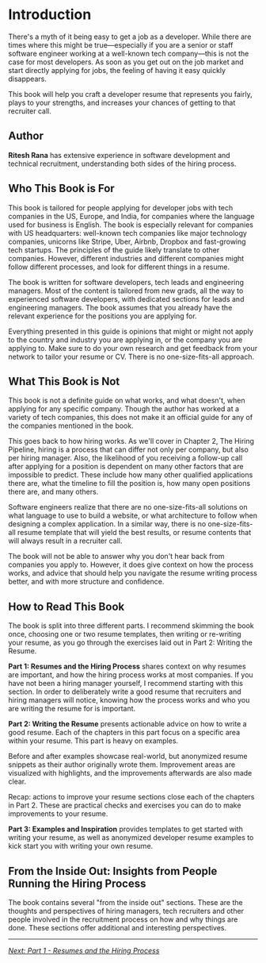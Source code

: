 # Introduction

There's a myth of it being easy to get a job as a developer. While there are times where this might be true—especially if you are a senior or staff software engineer working at a well-known tech company—this is not the case for most developers. As soon as you get out on the job market and start directly applying for jobs, the feeling of having it easy quickly disappears.

This book will help you craft a developer resume that represents you fairly, plays to your strengths, and increases your chances of getting to that recruiter call.

## Author

**Ritesh Rana** has extensive experience in software development and technical recruitment, understanding both sides of the hiring process.

## Who This Book is For

This book is tailored for people applying for developer jobs with tech companies in the US, Europe, and India, for companies where the language used for business is English. The book is especially relevant for companies with US headquarters: well-known tech companies like major technology companies, unicorns like Stripe, Uber, Airbnb, Dropbox and fast-growing tech startups. The principles of the guide likely translate to other companies. However, different industries and different companies might follow different processes, and look for different things in a resume.

The book is written for software developers, tech leads and engineering managers. Most of the content is tailored from new grads, all the way to experienced software developers, with dedicated sections for leads and engineering managers. The book assumes that you already have the relevant experience for the positions you are applying for.

Everything presented in this guide is opinions that might or might not apply to the country and industry you are applying in, or the company you are applying to. Make sure to do your own research and get feedback from your network to tailor your resume or CV. There is no one-size-fits-all approach.

## What This Book is Not

This book is not a definite guide on what works, and what doesn't, when applying for any specific company. Though the author has worked at a variety of tech companies, this does not make it an official guide for any of the companies mentioned in the book.

This goes back to how hiring works. As we'll cover in Chapter 2, The Hiring Pipeline, hiring is a process that can differ not only per company, but also per hiring manager. Also, the likelihood of you receiving a follow-up call after applying for a position is dependent on many other factors that are impossible to predict. These include how many other qualified applications there are, what the timeline to fill the position is, how many open positions there are, and many others.

Software engineers realize that there are no one-size-fits-all solutions on what language to use to build a website, or what architecture to follow when designing a complex application. In a similar way, there is no one-size-fits-all resume template that will yield the best results, or resume contents that will always result in a recruiter call.

The book will not be able to answer why you don't hear back from companies you apply to. However, it does give context on how the process works, and advice that should help you navigate the resume writing process better, and with more structure and confidence.

## How to Read This Book

The book is split into three different parts. I recommend skimming the book once, choosing one or two resume templates, then writing or re-writing your resume, as you go through the exercises laid out in Part 2: Writing the Resume.

**Part 1: Resumes and the Hiring Process** shares context on why resumes are important, and how the hiring process works at most companies. If you have not been a hiring manager yourself, I recommend starting with this section. In order to deliberately write a good resume that recruiters and hiring managers will notice, knowing how the process works and who you are writing the resume for is important.

**Part 2: Writing the Resume** presents actionable advice on how to write a good resume. Each of the chapters in this part focus on a specific area within your resume. This part is heavy on examples.

Before and after examples showcase real-world, but anonymized resume snippets as their author originally wrote them. Improvement areas are visualized with highlights, and the improvements afterwards are also made clear.

Recap: actions to improve your resume sections close each of the chapters in Part 2. These are practical checks and exercises you can do to make improvements to your resume.

**Part 3: Examples and Inspiration** provides templates to get started with writing your resume, as well as anonymized developer resume examples to kick start you with writing your own resume.

## From the Inside Out: Insights from People Running the Hiring Process

The book contains several "from the inside out" sections. These are the thoughts and perspectives of hiring managers, tech recruiters and other people involved in the recruitment process on how and why things are done. These sections offer additional and interesting perspectives.

---

*[Next: Part 1 - Resumes and the Hiring Process](../Part-1-Resumes-and-the-Hiring-Process/Chapter-1-Why-Resumes-and-CVs-are-Important/README.md)*